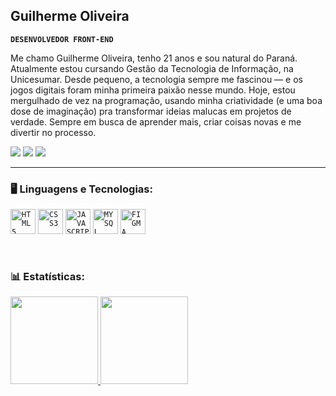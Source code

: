 ## Guilherme Oliveira

**`DESENVOLVEDOR FRONT-END`**

Me chamo Guilherme Oliveira, tenho 21 anos e sou natural do Paraná. Atualmente estou cursando Gestão da Tecnologia de Informação, na Unicesumar. Desde pequeno, a tecnologia sempre me fascinou — e os jogos digitais foram minha primeira paixão nesse mundo. Hoje, estou mergulhado de vez na programação, usando minha criatividade (e uma boa dose de imaginação) pra transformar ideias malucas em projetos de verdade. Sempre em busca de aprender mais, criar coisas novas e me divertir no processo.

<a href="https://www.instagram.com/ohguilher/" target="_blank"><img loading="lazy" src="https://img.shields.io/badge/-Instagram-%23E4405F?style=for-the-badge&logo=instagram&logoColor=white" target="_blank"></a>
<a href="https://www.linkedin.com/in/ohguilher/" target="_blank"><img loading="lazy" src="https://img.shields.io/badge/-LinkedIn-%230077B5?style=for-the-badge&logo=linkedin&logoColor=white" target="_blank"></a>
<a href = "ohguilherdev@gmail.com"><img loading="lazy" src="https://img.shields.io/badge/Gmail-D14836?style=for-the-badge&logo=gmail&logoColor=white" target="_blank"></a>

<hr>

### 🖥️ Linguagens e Tecnologias:

<code><img width="40px" src="https://cdn.jsdelivr.net/gh/devicons/devicon/icons/html5/html5-original-wordmark.svg" title = "HTML5"/></code>
<code><img width="40px" src="https://cdn.jsdelivr.net/gh/devicons/devicon/icons/css3/css3-original-wordmark.svg" title = "CSS3"/></code>
<code><img width="40px" src="https://cdn.jsdelivr.net/gh/devicons/devicon/icons/javascript/javascript-original.svg" title = "JAVASCRIPT"/></code>
<code><img width="40px" src="https://cdn.jsdelivr.net/gh/devicons/devicon/icons/mysql/mysql-original.svg" title = "MYSQL"/></code>
<code><img width="40px" src="https://cdn.jsdelivr.net/gh/devicons/devicon@latest/icons/figma/figma-original.svg" title = "FIGMA"/></code>
          
<br>

### 📊 Estatísticas:

<div>
   <a href="https://github.com/DevGuilher">
   <img height="140em" src="https://github-readme-stats.vercel.app/api?username=DevGuilher&show_icons=true&theme=tokyonight&include_all_commits=true&count_private=true"/>
   <img height="140em" src="https://github-readme-stats.vercel.app/api/top-langs/?username=DevGuilher&layout=compact&langs_count=6&theme=tokyonight"/>
</div>
